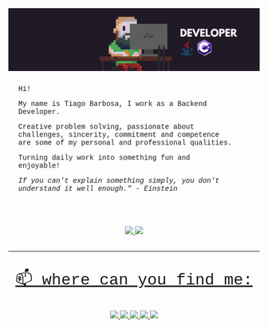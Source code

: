 <img src="img/NET.png"/>
 </br>
<div style="font-family: Courier, monospace; font-size: 14px; margin: 25px 50px 50px 20px;">
<p>Hi!</p>
<p>My name is Tiago Barbosa, I work as a Backend Developer.</p>
<p>Creative problem solving, passionate about challenges, sincerity, commitment and competence are some of my personal and professional qualities.</p>
<p>Turning daily work into something fun and enjoyable!</p>
<p style="font-style: italic;">If you can't explain something simply, you don't understand it well enough." - Einstein</p>
</div>
</br>
 <div style="text-align:center">
  <a href="https://github.com/tiagoBarbosaF">
  <img height="170em" src="https://github-readme-stats.vercel.app/api?username=tiagoBarbosaF&show_icons=true&theme=algolia"/>
  <img height="170em" src="https://github-readme-stats.vercel.app/api/top-langs/?username=tiagoBarbosaF&layout=compact&langs_count=8&theme=algolia"/>
</div>
 </br>

---

<div style="text-align:center">
<p style="font-size: 32px;font-family: Courier, monospace;">📫 where can you find me:</p>
   <a href="https://www.linkedin.com/in/tiagobarbosaf/" target="_blank">
      <img src="https://img.shields.io/badge/-LinkedIn-%230077B5?style=for-the-badge&logo=linkedin&logoColor=white" target="_blank">
   </a>
   <a href = "mailto:tiago@farias.cc">
      <img src="https://img.shields.io/badge/-Outlook-%23333?style=for-the-badge&logo=gmail&logoColor=white" target="_blank">
   </a>
   <a href="https://www.instagram.com/tiagobfarias/" target="_blank">
      <img src="https://img.shields.io/badge/-Instagram-%23E4405F?style=for-the-badge&logo=instagram&logoColor=white" target="_blank">
   </a>
   <a href="https://discord.com/channels/tiagoBarbosa#1176" target="_blank">
      <img src="https://img.shields.io/badge/Discord-7289DA?style=for-the-badge&logo=discord&logoColor=white" target="_blank">
   </a>
   <a href="https://twitter.com/tiagoBarbosaFa" target="_blank">
      <img src="https://img.shields.io/badge/-Twitter-%230077B5?style=for-the-badge&logo=twitter&logoColor=white" target="_blank">
   </a>
</div>

